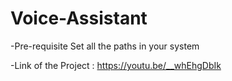 # Voice-Assistant
-Pre-requisite 
 Set all the paths in your system
 
 -Link of the Project : https://youtu.be/__whEhgDbIk
 
